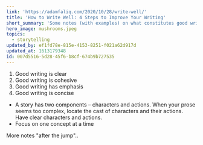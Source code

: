 ```yaml
---
link: 'https://adamfaliq.com/2020/10/28/write-well/'
title: 'How to Write Well: 4 Steps to Improve Your Writing'
short_summary: 'Some notes (with examples) on what constitutes good writing'
hero_image: mushrooms.jpeg
topics:
  - storytelling
updated_by: ef1fd78e-815e-4153-8251-f021a62d917d
updated_at: 1613179348
id: 007d5516-5d28-45f6-b8cf-674b9b727535
---
```

1. Good writing is clear
2. Good writing is cohesive
3. Good writing has emphasis
4. Good writing is concise

- A story has two components – characters and actions. When your prose seems too complex, locate the cast of characters and their actions. Have clear characters and actions.
- Focus on one concept at a time

More notes "after the jump"..
